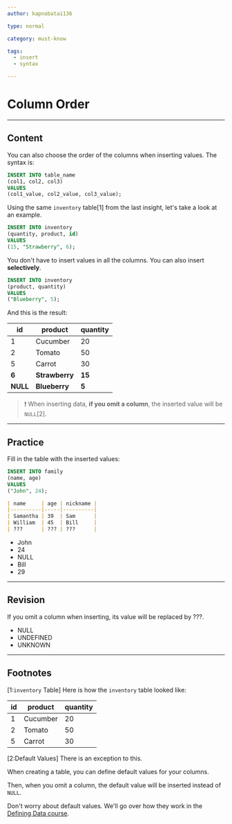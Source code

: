 ```yaml
---
author: kapnobatai136

type: normal

category: must-know

tags:
  - insert
  - syntax

---
```


# Column Order

---

## Content

You can also choose the order of the columns when inserting values. The syntax is:

```sql
INSERT INTO table_name
(col1, col2, col3)
VALUES
(col1_value, col2_value, col3_value);
```

Using the same `inventory` table[1] from the last insight, let's take a look at an example.

```sql
INSERT INTO inventory
(quantity, product, id)
VALUES
(15, "Strawberry", 6);
```

You don't have to insert values in all the columns. You can also insert **selectively**.

```sql
INSERT INTO inventory
(product, quantity)
VALUES
("Blueberry", 5);
```

And this is the result:

| id       | product        | quantity |
|----------|----------------|----------|
| 1        | Cucumber       | 20       |
| 2        | Tomato         | 50       |
| 5        | Carrot         | 30       |
| **6**    | **Strawberry** | **15**   |
| **NULL** | **Blueberry**  | **5**    |

> ❗ When inserting data, **if you omit a column**, the inserted value will be `NULL`[2].

---

## Practice

Fill in the table with the inserted values:

```sql
INSERT INTO family
(name, age)
VALUES
("John", 24);
```

```md
| name     | age | nickname |
|----------|-----|----------|
| Samantha | 39  | Sam      |
| William  | 45  | Bill     |
| ???      | ??? | ???      |
```

- John
- 24
- NULL
- Bill
- 29

---

## Revision

If you omit a column when inserting, its value will be replaced by ???.

- NULL
- UNDEFINED
- UNKNOWN

---

## Footnotes

[1:`inventory` Table]
Here is how the `inventory` table looked like:

| id | product  | quantity |
|----|----------|----------|
| 1  | Cucumber | 20       |
| 2  | Tomato   | 50       |
| 5  | Carrot   | 30       |

[2:Default Values]
There is an exception to this. 

When creating a table, you can define default values for your columns.

Then, when you omit a column, the default value will be inserted instead of `NULL`.

Don't worry about default values. We'll go over how they work in the [Defining Data course](#link-to-the-default-values-insight).